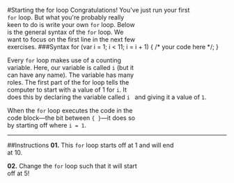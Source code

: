 #Starting the for loop
Congratulations! You've just run your first  
`for` loop. But what you're probably really  
keen to do is write your own `for` loop. Below  
is the general syntax of the `for` loop. We  
want to focus on the first line in the next few  
exercises.
###Syntax
    for (var i = 1; i < 11; i = i + 1) {
        /* your code here */;
    }

Every `for` loop makes use of a counting  
variable. Here, our variable is called `i` (but it  
can have any name). The variable has many  
roles. The first part of the for loop tells the  
computer to start with a value of 1 for `i`. It  
does this by declaring the variable called `i ` 
and giving it a value of `1`.

When the `for` loop executes the code in the  
code block—the bit between `{ }`—it does so  
by starting off where `i = 1`.
***
##Instructions
**01.** This `for` loop starts off at 1 and will end  
at 10.

**02.** Change the `for` loop such that it will start  
off at 5!